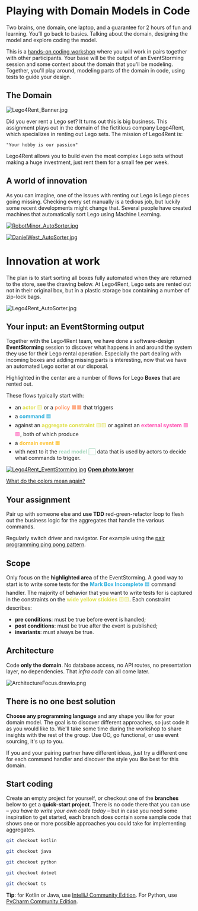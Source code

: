 # Playing with Domain Models in Code

Two brains, one domain, one laptop, and a guarantee for 2 hours of fun and learning. You’ll go back to basics. Talking about the domain, designing the model and explore coding the model.

This is a [hands-on coding workshop](https://sessionize.com/s/nico-krijnen/playing-with-domain-models-in-code/68102) where you will work in pairs together with other participants. Your base will be the output of an EventStorming session and some context about the domain that you'll be modeling. Together, you'll play around, modeling parts of the domain in code, using tests to guide your design.

## The Domain

![Lego4Rent_Banner.jpg](img/Lego4Rent_Banner.jpg)

Did you ever rent a Lego set? It turns out this is big business. This assignment plays out in the domain of the fictitious company Lego4Rent, which specializes in renting out Lego sets. The mission of Lego4Rent is:

	"Your hobby is our passion"

Lego4Rent allows you to build even the most complex Lego sets without making a huge investment, just rent them for a small fee per week.

## A world of innovation

As you can imagine, one of the issues with renting out Lego is Lego pieces going missing. Checking every set manually is a tedious job, but luckily some recent developments might change that. Several people have created machines that automatically sort Lego using Machine Learning.

[![RobotMinor_AutoSorter.jpg](img/RobotMinor_AutoSorter.jpg)](https://www.robotminor.nl/the-lego-sorter-bsl-bricks/)

[![DanielWest_AutoSorter.jpg](img/DanielWest_AutoSorter.jpg)](https://youtu.be/04JkdHEX3Yk)

# Innovation at work

The plan is to start sorting all boxes fully automated when they are returned to the store, see the drawing below. At Lego4Rent, Lego sets are rented out not in their original box, but in a plastic storage box containing a number of zip-lock bags.

![Lego4Rent_AutoSorter.jpg](img/Lego4Rent_AutoSorter.png)

## Your input: an EventStorming output

Together with the Lego4Rent team, we have done a software-design **EventStorming** session to discover what happens in and around the system they use for their Lego rental operation. Especially the part dealing with incoming boxes and adding missing parts is interesting, now that we have an automated Lego sorter at our disposal.

Highlighted in the center are a number of flows for Lego **Boxes** that are rented out.

These flows typically start with:
- an <span style="color:#dedf4b">**actor** 🟨</span> or a <span style="color:#ff9362">**policy** 🟧🟧</span> that triggers
- a <span style="color:#26addc">**command** 🟦</span>
- against an <span style="color:#dedf4b">**aggregate constraint** 🟨🟨</span> or against an <span style="color:#ff49af">**external system** 🟪🟪</span>, both of which produce
- a <span style="color:#fec233">**domain event** 🟧</span> 
- with next to it the <span style="color:#a6d6bd">**read model** ⬜</span> data that is used by actors to decide what commands to trigger.

[![Lego4Rent_EventStorming.jpg](Lego4Rent_EventStorming.jpg)](Lego4Rent_EventStorming.jpg)
[**Open photo larger**](Lego4Rent_EventStorming.jpg)

[What do the colors mean again?](https://raw.githubusercontent.com/ddd-crew/eventstorming-glossary-cheat-sheet/master/_resources/software-picture.jpg)

## Your assignment

Pair up with someone else and **use TDD** red-green-refactor loop to flesh out the business logic for the aggregates that handle the various commands.

Regularly switch driver and navigator. For example using the [pair programming ping pong pattern](https://openpracticelibrary.com/practice/ping-pong-programming/).

## Scope

Only focus on the **highlighted area** of the EventStorming. A good way to start is to write some tests for the <span style="color:#26addc">**Mark Box Incomplete** 🟦</span> command handler. The majority of behavior that you want to write tests for is captured in the constraints on the <span style="color:#dedf4b">**wide yellow stickies** 🟨🟨</span>. Each constraint describes:
- **pre conditions**: must be true before event is handled;
- **post conditions**: must be true after the event is published;
- **invariants**: must always be true.

## Architecture

Code **only the domain**. No database access, no API routes, no presentation layer, no dependencies. That *infra code* can all come later.

![ArchitectureFocus.drawio.png](img/ArchitectureFocus.drawio.png)


## There is no one best solution

**Choose any programming language** and any shape you like for your domain model. The goal is to discover different approaches, so just code it as you would like to. We'll take some time during the workshop to share insights with the rest of the group. Use OO, go functional, or use event sourcing, it's up to you.

If you and your pairing partner have different ideas, just try a different one for each command handler and discover the style you like best for this domain.

## Start coding

Create an empty project for yourself, or checkout one of the **branches** below to get a **quick-start project**. There is no code there that you can use – _you have to write your own code today_ – but in case you need some inspiration to get started, each branch does contain some sample code that shows one or more possible approaches you could take for implementing aggregates.

```bash
git checkout kotlin
```

```bash
git checkout java
```

```bash
git checkout python
```

```bash
git checkout dotnet
```

```bash
git checkout ts
```

**Tip**: for Kotlin or Java, use [IntelliJ Community Edition](https://www.jetbrains.com/idea/download). For Python, use [PyCharm Community Edition](https://www.jetbrains.com/pycharm/download/).